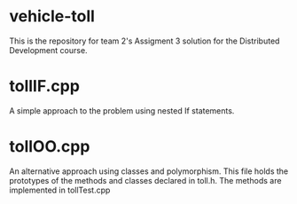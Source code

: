 # vehicle-toll

This is the repository for team 2's Assigment 3 solution for the Distributed Development course.

# tollIF.cpp

A simple approach to the problem using nested If statements.

# tollOO.cpp

An alternative approach using classes and polymorphism. This file holds the prototypes of the methods and classes declared in toll.h. The methods are implemented in tollTest.cpp
